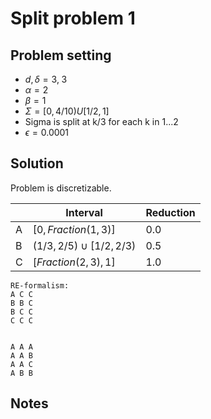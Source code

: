 # Split problem 1

## Problem setting
- $d, \delta = 3, \; 3$
- $\alpha=2$
- $\beta=1$
- $\Sigma=[0, 4/10) U [1/2, 1]$
- Sigma is split at k/3 for each k in 1...2
- $\epsilon = 0.0001$

## Solution
Problem is discretizable.

$\;$| Interval | Reduction
----|---------|---------
A | $[0,Fraction(1, 3)]$ | $0.0$
B | $(1/3, 2/5) \cup [1/2, 2/3)$ | $0.5$
C | $[Fraction(2, 3),1]$ | $1.0$



```
RE-formalism:
A C C
B B C
B C C
C C C


A A A
A A B
A A C
A B B
```

## Notes

